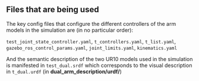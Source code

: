 ## Files that are being used

The key config files that configure the different controllers of the arm models in the simulation are (in no particular order):

```test_joint_state_controller.yaml```, ```t_controllers.yaml```, ```t_list.yaml```, ```gazebo_ros_control_params.yaml```, ```joint_limits.yaml```, ```kinematics.yaml```

And the semantic description of the two UR10 models used in the simulation is manifested in ```test_dual.srdf``` which corresponds to the visual description in ```t_dual.urdf``` (in **dual_arm_description/urdf/**)
